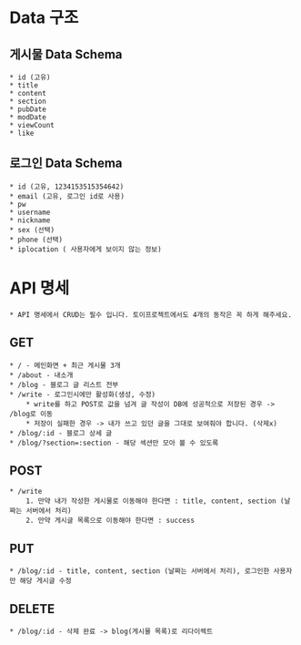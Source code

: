 # Data 구조

## 게시물 Data Schema
    * id (고유)
    * title
    * content
    * section
    * pubDate
    * modDate
    * viewCount
    * like

## 로그인 Data Schema
    * id (고유, 1234153515354642)
    * email (고유, 로그인 id로 사용)
    * pw
    * username
    * nickname
    * sex (선택)
    * phone (선택)
    * iplocation ( 사용자에게 보이지 않는 정보)

# API 명세
    * API 명세에서 CRUD는 필수 입니다. 토이프로젝트에서도 4개의 동작은 꼭 하게 해주세요.
## GET 
    * / - 메인화면 + 최근 게시물 3개
    * /about - 내소개 
    * /blog - 블로그 글 리스트 전부
    * /write - 로그인시에만 활성화(생성, 수정)
        * write를 하고 POST로 값을 넘겨 글 작성이 DB에 성공적으로 저장된 경우 -> /blog로 이동
        * 저장이 실패한 경우 -> 내가 쓰고 있던 글을 그대로 보여줘야 합니다. (삭제x)
    * /blog/:id - 블로그 상세 글
    * /blog/?section=:section - 해당 섹션만 모아 볼 수 있도록
## POST
    * /write 
        1. 만약 내가 작성한 게시물로 이동해야 한다면 : title, content, section (날짜는 서버에서 처리)
        2. 만약 게시글 목록으로 이동해야 한다면 : success

## PUT
    * /blog/:id - title, content, section (날짜는 서버에서 처리), 로그인한 사용자만 해당 게시글 수정

## DELETE
    * /blog/:id - 삭제 완료 -> blog(게시물 목록)로 리다이렉트
    
    
